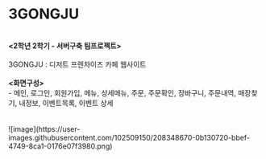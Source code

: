 # 3GONGJU
<br>
<b><2학년 2학기 - 서버구축 팀프로젝트></b><br>
<br>
3GONGJU : 디저트 프렌차이즈 카페 웹사이트<br>
<br>
<b><화면구성></b></br>
- 메인, 로그인, 회원가입, 메뉴, 상세메뉴, 주문, 주문확인, 장바구니, 주문내역, 매장찾기, 내정보, 이벤트목록, 이벤트 상세<br>
<br>
<b><DB 설계></b><br>
![image](https://user-images.githubusercontent.com/102509150/208348670-0b130720-bbef-4749-8ca1-0176e07f3980.png)

<br>

